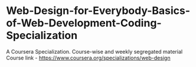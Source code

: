 # Web-Design-for-Everybody-Basics-of-Web-Development-Coding-Specialization
A Coursera Specialization. Course-wise and weekly segregated material  
Course link - https://www.coursera.org/specializations/web-design